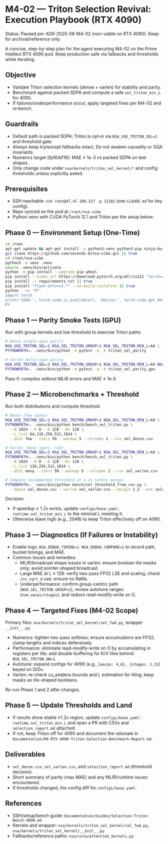 # M4-02 — Triton Selection Revival: Execution Playbook (RTX 4090)

Status: Paused per ADR-2025-08-M4-02 (non-viable on RTX 4090). Keep for archival/reference only.

A concise, step-by-step plan for the agent executing M4-02 on the Prime Intellect RTX 4090 pod. Keep production safe via fallbacks and thresholds while iterating.

## Objective
- Validate Triton selection kernels (dense + varlen) for stability and parity.
- Benchmark against packed SDPA and compute a safe `sel_triton_min_L` for 4090.
- If failures/underperformance occur, apply targeted fixes per M4-02 and re‑bench.

## Guardrails
- Default path is packed SDPA; Triton is opt‑in via `NSA_USE_TRITON_SEL=1` and threshold gate.
- Always keep try/except fallbacks intact. Do not weaken causality or GQA invariants.
- Numerics target (fp16/bf16): MAE ≤ 1e-3 vs packed SDPA on test shapes.
- Only change code under `nsa/kernels/triton_sel_kernel/*` and config thresholds unless explicitly asked.

## Prerequisites
- SSH reachable: `ssh root@47.47.180.127 -p 12181` (see `CLAUDE.md` for key config).
- Repo synced on the pod at `/root/nsa-vibe`.
- Python venv with CUDA PyTorch 12.1 and Triton per the setup below.

## Phase 0 — Environment Setup (One-Time)
```bash
cd /root
apt-get update && apt-get install -y python3-venv python3-pip ninja-build git
git clone https://github.com/seconds-0/nsa-vibe.git || true
cd /root/nsa-vibe
python3 -m venv .venv
source .venv/bin/activate
python -m pip install --upgrade pip wheel
pip install --index-url https://download.pytorch.org/whl/cu121 "torch==2.3.*" torchvision torchaudio
pip install -r requirements.txt || true
pip install "flash-attn==2.*" --no-build-isolation || true
python - << 'PY'
import torch
print('CUDA:', torch.cuda.is_available(), 'Device:', torch.cuda.get_device_name(0) if torch.cuda.is_available() else None)
PY
```

## Phase 1 — Parity Smoke Tests (GPU)
Run with group kernels and low threshold to exercise Triton paths.
```bash
# Dense single-span parity
NSA_USE_TRITON_SEL=1 NSA_SEL_TRITON_GROUP=1 NSA_SEL_TRITON_MIN_L=64 \
PYTHONPATH=. .venv/bin/python -m pytest -q -k triton_sel_parity

# Varlen multi-span parity
NSA_USE_TRITON_SEL=1 NSA_SEL_TRITON_GROUP=1 NSA_SEL_TRITON_MIN_L=64 NSA_TEST_TRITON_SEL=1 \
PYTHONPATH=. .venv/bin/python -m pytest -q -k triton_sel_parity_gpu
```
Pass if: compiles without MLIR errors and MAE ≤ 1e‑3.

## Phase 2 — Microbenchmarks + Threshold
Run both distributions and compute threshold.
```bash
# Dense (few spans)
NSA_USE_TRITON_SEL=1 NSA_SEL_TRITON_GROUP=1 NSA_SEL_TRITON_MIN_L=64 \
PYTHONPATH=. .venv/bin/python bench/bench_sel_triton.py \
  --N 1024 --H 8 --D 128 --Dv 128 \
  --L_list 64,128,256,512,1024 \
  --dist few --iters 50 --warmup 5 --streams 1 --csv sel_dense.csv

# Varlen (many spans, n=8)
NSA_USE_TRITON_SEL=1 NSA_SEL_TRITON_GROUP=1 NSA_SEL_TRITON_MIN_L=64 \
PYTHONPATH=. .venv/bin/python bench/bench_sel_triton.py \
  --N 1024 --H 8 --D 128 --Dv 128 \
  --L_list 128,256,512,1024 \
  --dist many --iters 50 --warmup 5 --streams 2 --csv sel_varlen.csv

# Compute recommended threshold at 1.2x safety margin
PYTHONPATH=. .venv/bin/python bench/sel_threshold_from_csv.py \
  --dense sel_dense.csv --varlen sel_varlen.csv --margin 1.2 --out selection_report.md
```
Decision:
- If speedup ≥ 1.2x exists, update `configs/base.yaml: runtime.sel_triton_min_L` to the minimal L meeting it.
- Otherwise leave high (e.g., 2048) to keep Triton effectively off on 4090.

## Phase 3 — Diagnostics (If Failures or Instability)
- Enable logs: `NSA_DEBUG_TIMING=1 NSA_DEBUG_COMPARE=1` to record path, bucket timings, and MAE.
- Common issues and remedies:
  - MLIR/broadcast shape issues in varlen: ensure boolean tile masks only; avoid pointer-shaped broadcast.
  - Large MAE at L ≥ 128: verify two-pass FP32 LSE and scaling; check `inv_sqrt_d` use; ensure no NaNs.
  - Underperformance: confirm group-centric path (`NSA_SEL_TRITON_GROUP=1`), review autotune ranges (`num_warps/stages`), and reduce read-modify-write on O.

## Phase 4 — Targeted Fixes (M4-02 Scope)
Primary files: `nsa/kernels/triton_sel_kernel/sel_fwd.py`, wrapper `__init__.py`.
- Numerics: tighten two-pass softmax; ensure accumulators are FP32; clamp lengths and indices defensively.
- Performance: eliminate read-modify-write on O by accumulating in registers per tile; add double-buffering for K/V tiles behind `NSA_SEL_TRITON_DB=1`.
- Autotune: expand configs for 4090 (e.g., `{warps: 4,8}, {stages: 2,3}`) keyed on D/Dv.
- Varlen: re-check cu_seqlens bounds and L estimation for tiling; keep masks as tile-shaped booleans.

Re-run Phase 1 and 2 after changes.

## Phase 5 — Update Thresholds and Land
- If results show stable ≥1.2x region, update `configs/base.yaml: runtime.sel_triton_min_L` and open a PR with CSVs and `selection_report.md` attached.
- If not, keep Triton off for 4090 and document the rationale in `Documentation/M4-RTX-4090-Triton-Selection-Benchmark-Report.md`.

## Deliverables
- `sel_dense.csv`, `sel_varlen.csv`, and `selection_report.md` (threshold decision).
- Short summary of parity (max MAE) and any MLIR/runtime issues encountered.
- If thresholds changed, the config diff for `configs/base.yaml`.

## References
- SSH/setup/bench guide: `Documentation/Guides/Selection-Triton-Bench-4090.md`
- Kernels and wrapper: `nsa/kernels/triton_sel_kernel/sel_fwd.py`, `nsa/kernels/triton_sel_kernel/__init__.py`
- Fallbacks/reference paths: `nsa/core/attention_kernels.py`
